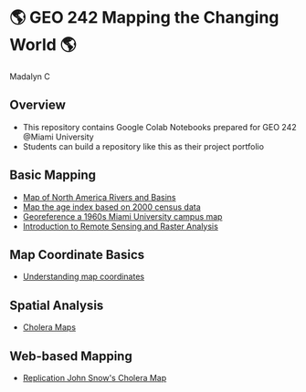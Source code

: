 # :earth_americas: GEO 242 Mapping the Changing World :earth_americas:

Madalyn C

## Overview
- This repository contains Google Colab Notebooks prepared for GEO 242 @Miami University
- Students can build a repository like this as their project portfolio

## Basic Mapping

- [Map of North America Rivers and Basins](https://github.com/m-j-61/gis-project-portfolio-geo242/blob/main/basic-mapping/basic-QGIS-Map.ipynb)
- [Map the age index based on 2000 census data](https://github.com/m-j-61/gis-project-portfolio-geo242/blob/main/basic-mapping/query-and-filtering-exercise.ipynb)
- [Georeference a 1960s Miami University campus map](https://github.com/m-j-61/gis-project-portfolio-geo242/blob/main/basic-mapping/georeferencing.ipynb)
- [Introduction to Remote Sensing and Raster Analysis](https://github.com/m-j-61/gis-project-portfolio-geo242/blob/main/basic-mapping/RemoteSensingIntroExercise.ipynb)
## Map Coordinate Basics

- [Understanding map coordinates](https://github.com/m-j-61/gis-project-portfolio-geo242/blob/main/map-coordinate-basics/coordinate-exercise.ipynb)

## Spatial Analysis
- [Cholera Maps](https://github.com/m-j-61/gis-project-portfolio-geo242/blob/main/spatial_analysis/choleraMap.ipynb)

## Web-based Mapping
- [Replication John Snow's Cholera Map]()
